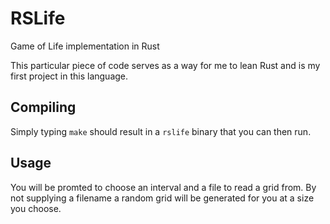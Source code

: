 # RSLife
Game of Life implementation in Rust

This particular piece of code serves as a way for me to lean Rust and is my
first project in this language.

## Compiling
Simply typing `make` should result in a `rslife` binary that you can then run.

## Usage
You will be promted to choose an interval and a file to read a grid from. By
not supplying a filename a random grid will be generated for you at a size you
choose.
